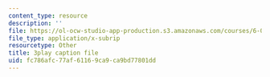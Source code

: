 ```yaml
---
content_type: resource
description: ''
file: https://ol-ocw-studio-app-production.s3.amazonaws.com/courses/6-00-introduction-to-computer-science-and-programming-fall-2008/fc786afc77af61169ca9ca9bd77801dd_SXR9CDof7qw.srt
file_type: application/x-subrip
resourcetype: Other
title: 3play caption file
uid: fc786afc-77af-6116-9ca9-ca9bd77801dd
---
```


